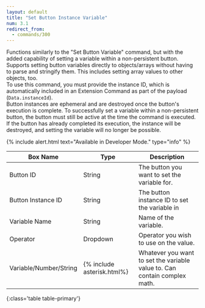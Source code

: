 ```yaml
---
layout: default
title: "Set Button Instance Variable"
num: 3.1
redirect_from:
  - commands/300
---
```


Functions similarly to the "Set Button Variable" command, but with the added capability of setting a variable within a non-persistent button.\
Supports setting button variables directly to objects/arrays without having to parse and stringify them. This includes setting array values to other objects, too.\
To use this command, you must provide the instance ID, which is automatically included in an Extension Command as part of the payload (`Data.instanceId`).\
Button instances are ephemeral and are destroyed once the button's execution is complete. To successfully set a variable within a non-persistent button, the button must still be active at the time the command is executed. If the button has already completed its execution, the instance will be destroyed, and setting the variable will no longer be possible. 

{% include alert.html text="Available in Developer Mode." type="info" %}

| Box Name | Type | Description |
|-------|--------|--------
|Button ID | String | The button you want to set the variable for.
|Button Instance ID | String | The button instance ID to set the variable in
| Variable Name | String | Name of the variable. |
| Operator | Dropdown | Operator you wish to use on the value.|
| Variable/Number/String | {% include asterisk.html%} | Whatever you want to set the variable value to. Can contain complex math.
{:class='table table-primary'}






